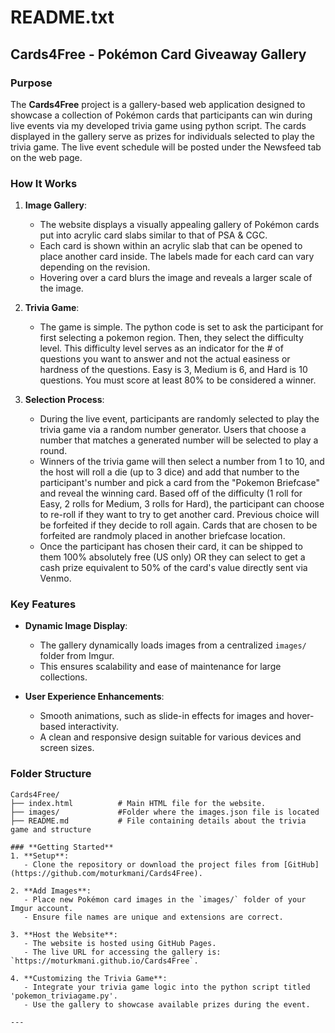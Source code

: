 # README.txt

## **Cards4Free - Pokémon Card Giveaway Gallery**

### **Purpose**
The **Cards4Free** project is a gallery-based web application designed to showcase a collection of Pokémon cards that participants can win during live events via my developed trivia game using python script. The cards displayed in the gallery serve as prizes for individuals selected to play the trivia game. The live event schedule will be posted under the Newsfeed tab on the web page. 

### **How It Works**
1. **Image Gallery**:
   - The website displays a visually appealing gallery of Pokémon cards put into acrylic card slabs similar to that of PSA & CGC.
   - Each card is shown within an acrylic slab that can be opened to place another card inside. The labels made for each card can vary depending on the revision.
   - Hovering over a card blurs the image and reveals a larger scale of the image.
     
2. **Trivia Game**:
   - The game is simple. The python code is set to ask the participant for first selecting a pokemon region. Then, they select the difficulty level. This difficulty level serves as an indicator for the # of questions you      want to answer and not the actual easiness or hardness of the questions. Easy is 3, Medium is 6, and Hard is 10 questions. You must score at least 80% to be considered a winner.

3. **Selection Process**:
   - During the live event, participants are randomly selected to play the trivia game via a random number generator. Users that choose a number that matches a generated number will be selected to play a round.
   - Winners of the trivia game will then select a number from 1 to 10, and the host will roll a die (up to 3 dice) and add that number to the participant's number and pick a card from the "Pokemon Briefcase" and reveal       the winning card. Based off of the difficulty (1 roll for Easy, 2 rolls for Medium, 3 rolls for Hard), the participant can choose to re-roll if they want to try to get another card. Previous choice will be forfeited      if they decide to roll again. Cards that are chosen to be forfeited are randmoly placed in another briefcase location.
   - Once the participant has chosen their card, it can be shipped to them 100% absolutely free (US only) OR they can select to get a cash prize equivalent to 50% of the card's value directly sent via Venmo. 

### **Key Features**
- **Dynamic Image Display**:
  - The gallery dynamically loads images from a centralized `images/` folder from Imgur.
  - This ensures scalability and ease of maintenance for large collections.
  
- **User Experience Enhancements**:
  - Smooth animations, such as slide-in effects for images and hover-based interactivity.
  - A clean and responsive design suitable for various devices and screen sizes.

### **Folder Structure**
```
Cards4Free/
├── index.html          # Main HTML file for the website.
├── images/             #Folder where the images.json file is located
├── README.md           # File containing details about the trivia game and structure

### **Getting Started**
1. **Setup**:
   - Clone the repository or download the project files from [GitHub](https://github.com/moturkmani/Cards4Free).

2. **Add Images**:
   - Place new Pokémon card images in the `images/` folder of your Imgur account.
   - Ensure file names are unique and extensions are correct.

3. **Host the Website**:
   - The website is hosted using GitHub Pages.
   - The live URL for accessing the gallery is: `https://moturkmani.github.io/Cards4Free`.

4. **Customizing the Trivia Game**:
   - Integrate your trivia game logic into the python script titled 'pokemon_triviagame.py'.
   - Use the gallery to showcase available prizes during the event.

---
